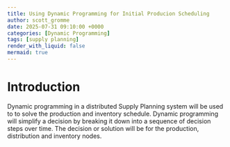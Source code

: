 ```yaml
---
title: Using Dynamic Programming for Initial Producion Scheduling
author: scott_gromme
date: 2025-07-31 09:10:00 +0000
categories: [Dynamic Programming]
tags: [supply planning]
render_with_liquid: false
mermaid: true
---
```

# Introduction

Dynamic programming in a distributed Supply Planning system will be used to to solve the production and inventory schedule.   Dynamic programming will simplify a decision by breaking it down into a sequence of decision steps over time.  The decision or solution will be for the production, distribution and inventory nodes.
